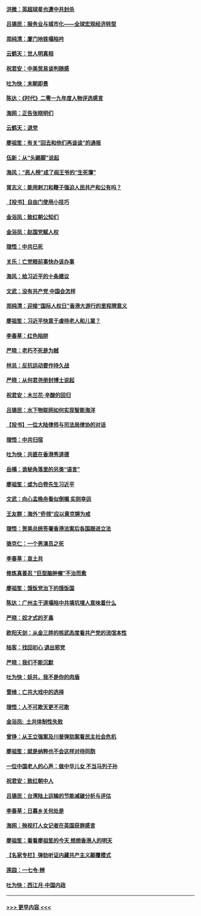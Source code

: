 #### [洪微：英超球星也遭中共封杀](../pages/nsc993/n11727243.md?t=12180511) 
#### [吕锡民：服务业与城市化——全球宏观经济转型](../pages/nsc993/n11725845.md?t=12180511) 
#### [郑纯清：厦门地铁塌陷吟](../pages/nsc993/n11725813.md?t=12180511) 
#### [云鹤天：世人明真相](../pages/nsc993/n11725621.md?t=12180511) 
#### [祝君安：中美贸易谈判随感](../pages/nsc993/n11725609.md?t=12180511) 
#### [吐为快：末朝即景](../pages/nsc993/n11723365.md?t=12180511) 
#### [陈达：《时代》二零一九年度人物评选感言](../pages/nsc993/n11723337.md?t=12180511) 
#### [海网：正告张晓明们](../pages/nsc993/n11723228.md?t=12180511) 
#### [云鹤天：退党](../pages/nsc993/n11723056.md?t=12180511) 
#### [廖祖笙：有关“回去和他们再谈谈”的通报](../pages/nsc993/n11722442.md?t=12180511) 
#### [伍新：从“头踢脚”说起](../pages/nsc993/n11722429.md?t=12180511) 
#### [海风：“恶人榜”成了阎王爷的“生死簿”](../pages/nsc993/n11722272.md?t=12180511) 
#### [胥志义：能用剌刀和鞭子强迫人民共产和公有吗？](../pages/nsc993/n11720569.md?t=12180511) 
#### [【投书】自由门使用小技巧](../pages/nsc993/n11720180.md?t=12180511) 
#### [金浴凤：致红朝公知们](../pages/nsc993/n11720563.md?t=12180511) 
#### [金浴凤：赵国党赋人权](../pages/nsc993/n11720533.md?t=12180511) 
#### [理悟：中共已死](../pages/nsc993/n11720233.md?t=12180511) 
#### [关乐：亡党眼前事快办该办事](../pages/nsc993/n11719160.md?t=12180511) 
#### [海风：给习近平的十条建议](../pages/nsc993/n11717616.md?t=12180511) 
#### [文武：没有共产党 中国会怎样](../pages/nsc993/n11717584.md?t=12180511) 
#### [郑纯清：迎接“国际人权日”香港大游行的里程牌意义](../pages/nsc993/n11717417.md?t=12180511) 
#### [廖祖笙：习近平快意于虐待老人和儿童？](../pages/nsc993/n11715313.md?t=12180511) 
#### [李春草：红色陷阱](../pages/nsc993/n11715029.md?t=12180511) 
#### [严晓：老朽不死是为贼](../pages/nsc993/n11712910.md?t=12180511) 
#### [林忌：反抗运动要作持久战](../pages/nsc993/n11712623.md?t=12180511) 
#### [严晓：从何君尧册封博士说起](../pages/nsc993/n11712465.md?t=12180511) 
#### [祝君安：木兰花·辛酸的回归](../pages/nsc993/n11712381.md?t=12180511) 
#### [吕锡民：水下物联网如何实现智能海洋](../pages/nsc993/n11711158.md?t=12180511) 
#### [【投书】一位大陆律师与司法局律协的对话](../pages/nsc993/n11709675.md?t=12180511) 
#### [理悟：中共归宿](../pages/nsc993/n11710059.md?t=12180511) 
#### [吐为快：共匪在香港秀道德](../pages/nsc993/n11709979.md?t=12180511) 
#### [岳横：诡秘角落里的另类“语言”](../pages/nsc993/n11709792.md?t=12180511) 
#### [廖祖笙：或为白卷先生习近平](../pages/nsc993/n11708330.md?t=12180511) 
#### [文武：向心孟晚舟看似倒楣 实则幸运](../pages/nsc993/n11708236.md?t=12180511) 
#### [王友群：海外“侨领”应以黄克锵为戒](../pages/nsc993/n11706176.md?t=12180511) 
#### [理悟：贺美总统签署香港法案后各国跟进立法](../pages/nsc993/n11706853.md?t=12180511) 
#### [骆克仁：一个男演员之死](../pages/nsc993/n11706677.md?t=12180511) 
#### [李春草：哀土共](../pages/nsc993/n11706255.md?t=12180511) 
#### [修炼真善忍 “巨型脑肿瘤”不治而愈](../pages/nsc993/n11705340.md?t=12180511) 
#### [廖祖笙：饿饭党治下的饿饭国](../pages/nsc993/n11705085.md?t=12180511) 
#### [陈达：广州主干道塌陷中共填坑埋人意味着什么](../pages/nsc993/n11705046.md?t=12180511) 
#### [严晓：奴才式的歹毒](../pages/nsc993/n11704826.md?t=12180511) 
#### [欧阳天剑：从金三胖的核武态度看共产党的流氓本性](../pages/nsc993/n11702238.md?t=12180511) 
#### [陆客：找回初心 退出邪党](../pages/nsc993/n11702213.md?t=12180511) 
#### [严晓：我们不能沉默](../pages/nsc993/n11702110.md?t=12180511) 
#### [吐为快：妖共，我不是你的肉盾](../pages/nsc993/n11701366.md?t=12180511) 
#### [雪绮：亡共大戏中的选择](../pages/nsc993/n11699922.md?t=12180511) 
#### [理悟：人不可欺天更不可欺](../pages/nsc993/n11699657.md?t=12180511) 
#### [金浴凤:  土共体制性失败](../pages/nsc993/n11699361.md?t=12180511) 
#### [曾铮：从王立强案及川普弹劾案看民主社会危机](../pages/nsc993/n11699318.md?t=12180511) 
#### [廖祖笙：就是纳粹也不会这样对待同胞](../pages/nsc993/n11697658.md?t=12180511) 
#### [一位中国老人的心声：做中华儿女 不当马列子孙](../pages/nsc993/n11697525.md?t=12180511) 
#### [祝君安：致红朝中人](../pages/nsc993/n11697518.md?t=12180511) 
#### [吕锡民：台湾陆上运输的节能减碳分析与评估](../pages/nsc993/n11694983.md?t=12180511) 
#### [李春草：日暮乡关何处是](../pages/nsc993/n11694805.md?t=12180511) 
#### [海网：殃视打人女记者在英国获罪感言](../pages/nsc993/n11693832.md?t=12180511) 
#### [廖祖笙：看看廖祖笙的今天 想想香港人的明天](../pages/nsc993/n11693707.md?t=12180511) 
#### [【名家专栏】弹劾听证内藏共产主义颠覆模式](../pages/nsc993/n11693563.md?t=12180511) 
#### [莲园：一七令‧辨](../pages/nsc993/n11692558.md?t=12180511) 
#### [吐为快：西江月·中国内政](../pages/nsc993/n11692071.md?t=12180511) 

----
#### [ >>> 更早内容 <<< ](../indexes/nsc993-earlier.md)
